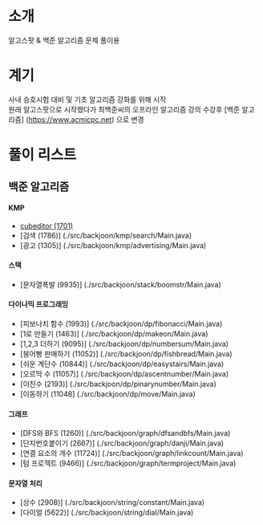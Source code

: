 # 소개
알고스팟 & 백준 알고리즘 문제 풀이용

# 계기
사내 승호시험 대비 및 기초 알고리즘 강화를 위해 시작  
원래 알고스팟으로 시작했다가 최백준씨의 오프라인 알고리즘 강의 수강후 [백준 알고리즘] (https://www.acmicpc.net) 으로 변경

# 풀이 리스트
## 백준 알고리즘
#### KMP
* [cubeditor (1701)](./src/backjoon/kmp/cubeditor/Main.java)
* [검색 (1786)] (./src/backjoon/kmp/search/Main.java)
* [광고 (1305)] (./src/backjoon/kmp/advertising/Main.java)

#### 스택
* [문자열폭발 (9935)] (./src/backjoon/stack/boomstr/Main.java)

#### 다이나믹 프로그래밍
* [피보나치 함수 (1993)] (./src/backjoon/dp/fibonacci/Main.java)
* [1로 만들기 (1463)] (./src/backjoon/dp/makeon/Main.java)
* [1,2,3 더하기 (9095)] (./src/backjoon/dp/numbersum/Main.java)
* [붕어빵 판매하기 (11052)] (./src/backjoon/dp/fishbread/Main.java)
* [쉬운 계단수 (10844)] (./src/backjoon/dp/easystairs/Main.java)
* [오르막 수 (11057)] (./src/backjoon/dp/ascentnumber/Main.java)
* [이친수 (2193)] (./src/backjoon/dp/pinarynumber/Main.java)
* [이동하기 (11048] (./src/backjoon/dp/move/Main.java)

#### 그래프
* [DFS와 BFS (1260)] (./src/backjoon/graph/dfsandbfs/Main.java)
* [단지번호붙이기 (2667)] (./src/backjoon/graph/danji/Main.java) 
* [연결 요소의 개수 (11724)] (./src/backjoon/graph/linkcount/Main.java)
* [텀 프로젝트 (9466)] (./src/backjoon/graph/termproject/Main.java)

#### 문자열 처리
* [상수 (2908)] (./src/backjoon/string/constant/Main.java)
* [다이얼 (5622)] (./src/backjoon/string/dial/Main.java)
